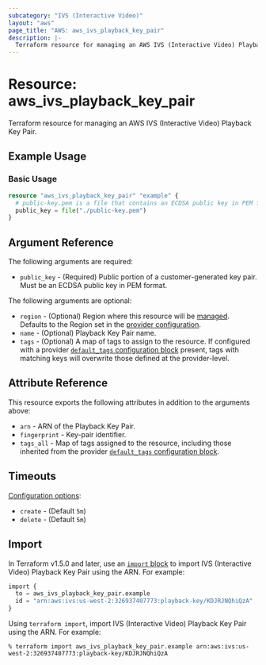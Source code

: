 ```yaml
---
subcategory: "IVS (Interactive Video)"
layout: "aws"
page_title: "AWS: aws_ivs_playback_key_pair"
description: |-
  Terraform resource for managing an AWS IVS (Interactive Video) Playback Key Pair.
---
```


# Resource: aws_ivs_playback_key_pair

Terraform resource for managing an AWS IVS (Interactive Video) Playback Key Pair.

## Example Usage

### Basic Usage

```terraform
resource "aws_ivs_playback_key_pair" "example" {
  # public-key.pem is a file that contains an ECDSA public key in PEM format.
  public_key = file("./public-key.pem")
}
```

## Argument Reference

The following arguments are required:

* `public_key` - (Required) Public portion of a customer-generated key pair. Must be an ECDSA public key in PEM format.

The following arguments are optional:

* `region` - (Optional) Region where this resource will be [managed](https://docs.aws.amazon.com/general/latest/gr/rande.html#regional-endpoints). Defaults to the Region set in the [provider configuration](https://registry.terraform.io/providers/hashicorp/aws/latest/docs#aws-configuration-reference).
* `name` - (Optional) Playback Key Pair name.
* `tags` - (Optional) A map of tags to assign to the resource. If configured with a provider [`default_tags` configuration block](https://registry.terraform.io/providers/hashicorp/aws/latest/docs#default_tags-configuration-block) present, tags with matching keys will overwrite those defined at the provider-level.

## Attribute Reference

This resource exports the following attributes in addition to the arguments above:

* `arn` - ARN of the Playback Key Pair.
* `fingerprint` - Key-pair identifier.
* `tags_all` - Map of tags assigned to the resource, including those inherited from the provider [`default_tags` configuration block](https://registry.terraform.io/providers/hashicorp/aws/latest/docs#default_tags-configuration-block).

## Timeouts

[Configuration options](https://www.terraform.io/docs/configuration/blocks/resources/syntax.html#operation-timeouts):

* `create` - (Default `5m`)
* `delete` - (Default `5m`)

## Import

In Terraform v1.5.0 and later, use an [`import` block](https://developer.hashicorp.com/terraform/language/import) to import IVS (Interactive Video) Playback Key Pair using the ARN. For example:

```terraform
import {
  to = aws_ivs_playback_key_pair.example
  id = "arn:aws:ivs:us-west-2:326937407773:playback-key/KDJRJNQhiQzA"
}
```

Using `terraform import`, import IVS (Interactive Video) Playback Key Pair using the ARN. For example:

```console
% terraform import aws_ivs_playback_key_pair.example arn:aws:ivs:us-west-2:326937407773:playback-key/KDJRJNQhiQzA
```
